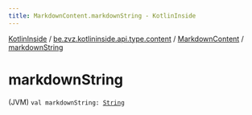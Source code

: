 ```yaml
---
title: MarkdownContent.markdownString - KotlinInside
---
```


[KotlinInside](../../index.html) / [be.zvz.kotlininside.api.type.content](../index.html) / [MarkdownContent](index.html) / [markdownString](./markdown-string.html)

# markdownString

(JVM) `val markdownString: `[`String`](https://kotlinlang.org/api/latest/jvm/stdlib/kotlin/-string/index.html)